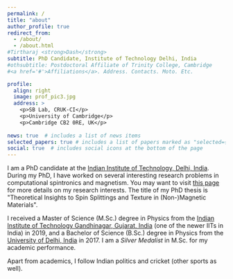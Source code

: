 ```yaml
---
permalink: /
title: "about"
author_profile: true
redirect_from: 
  - /about/
  - /about.html
#Tirtharaj <strong>Dash</strong>
subtitle: PhD Candidate, Institute of Technology Delhi, India
#othsubtitle: Postdoctoral Affiliate of Trinity College, Cambridge
#<a href='#'>Affiliations</a>. Address. Contacts. Moto. Etc.

profile:
  align: right
  image: prof_pic3.jpg
  address: >
    <p>SB Lab, CRUK-CI</p>
    <p>University of Cambridge</p>
    <p>Cambridge CB2 0RE, UK</p>
 
news: true  # includes a list of news items
selected_papers: true # includes a list of papers marked as "selected={true}"
social: true  # includes social icons at the bottom of the page
---
```

I am a PhD candidate at the <a rel="external nofollow" href="https://www.iitd.ac.in/" target="_blank">Indian Institute of Technology, Delhi, India</a>. During my PhD, I have worked on several interesting research problems in computational spintronics and magnetism. You may want to visit [this page](/portfolio/) for more details on my research interests. The title of my PhD thesis is "Theoretical Insights to Spin Splittings and Texture in (Non-)Magnetic Materials".

I received a Master of Science (M.Sc.) degree in Physics from the <a rel="external nofollow" href="http://www.iitgn.ac.in/" target="_blank">Indian Institute of Technology Gandhinagar, Gujarat, India</a> (one of the newer IITs in India) in 2019, and a Bachelor of Science (B.Sc.) degree in Physics from the <a rel="external nofollow" href="http://www.du.ac.in" target="_blank">University of Delhi, India</a> in 2017. I am a *Silver Medalist* in M.Sc. for my academic performance.

Apart from academics, I follow Indian politics and cricket (other sports as well).
